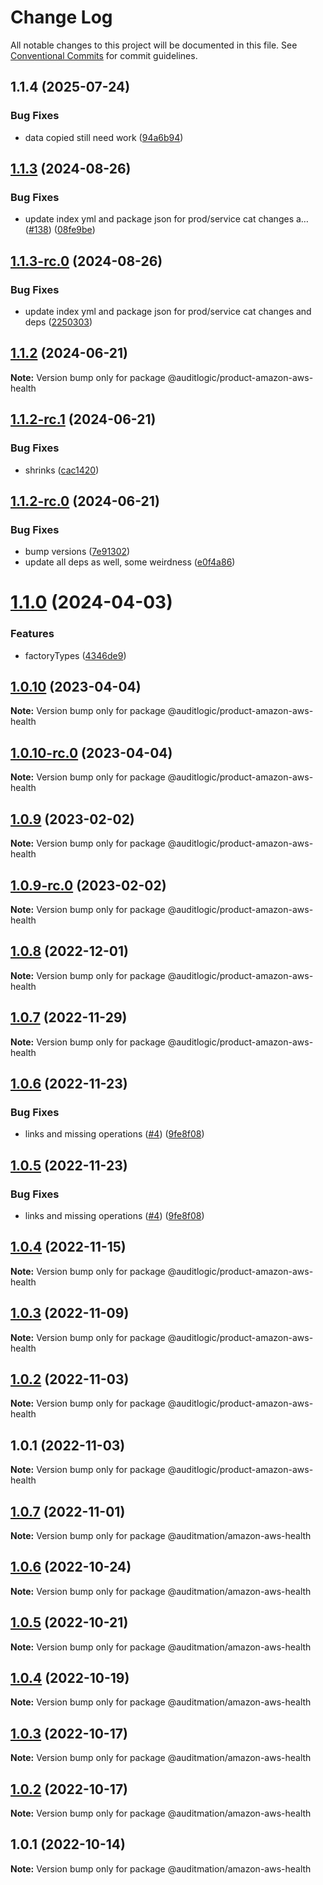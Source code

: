 # Change Log

All notable changes to this project will be documented in this file.
See [Conventional Commits](https://conventionalcommits.org) for commit guidelines.

## 1.1.4 (2025-07-24)


### Bug Fixes

* data copied still need work ([94a6b94](https://github.com/zerobias-org/product/commit/94a6b942fb0516367548599d739529536132755a))





## [1.1.3](https://github.com/auditlogic/product/compare/@auditlogic/product-amazon-aws-health@1.1.2...@auditlogic/product-amazon-aws-health@1.1.3) (2024-08-26)


### Bug Fixes

* update index yml and package json for prod/service cat changes a… ([#138](https://github.com/auditlogic/product/issues/138)) ([08fe9be](https://github.com/auditlogic/product/commit/08fe9beb1c8457462a19bc69caa02e6212d97e1a))





## [1.1.3-rc.0](https://github.com/auditlogic/product/compare/@auditlogic/product-amazon-aws-health@1.1.2...@auditlogic/product-amazon-aws-health@1.1.3-rc.0) (2024-08-26)


### Bug Fixes

* update index yml and package json for prod/service cat changes and deps ([2250303](https://github.com/auditlogic/product/commit/225030363a363608240135b7ebed386b28f01e4b))





## [1.1.2](https://github.com/auditlogic/product/compare/@auditlogic/product-amazon-aws-health@1.1.2-rc.1...@auditlogic/product-amazon-aws-health@1.1.2) (2024-06-21)

**Note:** Version bump only for package @auditlogic/product-amazon-aws-health





## [1.1.2-rc.1](https://github.com/auditlogic/product/compare/@auditlogic/product-amazon-aws-health@1.1.2-rc.0...@auditlogic/product-amazon-aws-health@1.1.2-rc.1) (2024-06-21)


### Bug Fixes

* shrinks ([cac1420](https://github.com/auditlogic/product/commit/cac14200fefcd8183ab69fe89a47bd3f70f563e9))





## [1.1.2-rc.0](https://github.com/auditlogic/product/compare/@auditlogic/product-amazon-aws-health@1.1.0...@auditlogic/product-amazon-aws-health@1.1.2-rc.0) (2024-06-21)


### Bug Fixes

* bump versions ([7e91302](https://github.com/auditlogic/product/commit/7e913023b8b312150ed7762c32fbbe616be71de5))
* update all deps as well, some weirdness ([e0f4a86](https://github.com/auditlogic/product/commit/e0f4a864714e2d3de6bbf3da014d5312fe53be2f))





# [1.1.0](https://github.com/auditlogic/product/compare/@auditlogic/product-amazon-aws-health@1.0.10...@auditlogic/product-amazon-aws-health@1.1.0) (2024-04-03)


### Features

* factoryTypes ([4346de9](https://github.com/auditlogic/product/commit/4346de92693aee892fccf725338ffc7b80ab182b))





## [1.0.10](https://github.com/auditlogic/product/compare/@auditlogic/product-amazon-aws-health@1.0.9...@auditlogic/product-amazon-aws-health@1.0.10) (2023-04-04)

**Note:** Version bump only for package @auditlogic/product-amazon-aws-health





## [1.0.10-rc.0](https://github.com/auditlogic/product/compare/@auditlogic/product-amazon-aws-health@1.0.9...@auditlogic/product-amazon-aws-health@1.0.10-rc.0) (2023-04-04)

**Note:** Version bump only for package @auditlogic/product-amazon-aws-health





## [1.0.9](https://github.com/auditlogic/product/compare/@auditlogic/product-amazon-aws-health@1.0.8...@auditlogic/product-amazon-aws-health@1.0.9) (2023-02-02)

**Note:** Version bump only for package @auditlogic/product-amazon-aws-health





## [1.0.9-rc.0](https://github.com/auditlogic/product/compare/@auditlogic/product-amazon-aws-health@1.0.8...@auditlogic/product-amazon-aws-health@1.0.9-rc.0) (2023-02-02)

**Note:** Version bump only for package @auditlogic/product-amazon-aws-health





## [1.0.8](https://github.com/auditlogic/product/compare/@auditlogic/product-amazon-aws-health@1.0.7...@auditlogic/product-amazon-aws-health@1.0.8) (2022-12-01)

**Note:** Version bump only for package @auditlogic/product-amazon-aws-health





## [1.0.7](https://github.com/auditlogic/product/compare/@auditlogic/product-amazon-aws-health@1.0.6...@auditlogic/product-amazon-aws-health@1.0.7) (2022-11-29)

**Note:** Version bump only for package @auditlogic/product-amazon-aws-health





## [1.0.6](https://github.com/auditlogic/product/compare/@auditlogic/product-amazon-aws-health@1.0.4...@auditlogic/product-amazon-aws-health@1.0.6) (2022-11-23)


### Bug Fixes

* links and missing operations ([#4](https://github.com/auditlogic/product/issues/4)) ([9fe8f08](https://github.com/auditlogic/product/commit/9fe8f08fe7c57fdb79f991ac35bd6ac2e7dcad38))





## [1.0.5](https://github.com/auditlogic/product/compare/@auditlogic/product-amazon-aws-health@1.0.4...@auditlogic/product-amazon-aws-health@1.0.5) (2022-11-23)


### Bug Fixes

* links and missing operations ([#4](https://github.com/auditlogic/product/issues/4)) ([9fe8f08](https://github.com/auditlogic/product/commit/9fe8f08fe7c57fdb79f991ac35bd6ac2e7dcad38))





## [1.0.4](https://github.com/auditlogic/product/compare/@auditlogic/product-amazon-aws-health@1.0.3...@auditlogic/product-amazon-aws-health@1.0.4) (2022-11-15)

**Note:** Version bump only for package @auditlogic/product-amazon-aws-health





## [1.0.3](https://github.com/auditlogic/product/compare/@auditlogic/product-amazon-aws-health@1.0.2...@auditlogic/product-amazon-aws-health@1.0.3) (2022-11-09)

**Note:** Version bump only for package @auditlogic/product-amazon-aws-health





## [1.0.2](https://github.com/auditlogic/product/compare/@auditlogic/product-amazon-aws-health@1.0.1...@auditlogic/product-amazon-aws-health@1.0.2) (2022-11-03)

**Note:** Version bump only for package @auditlogic/product-amazon-aws-health





## 1.0.1 (2022-11-03)

**Note:** Version bump only for package @auditlogic/product-amazon-aws-health





## [1.0.7](https://github.com/auditmation/store-content/compare/@auditmation/amazon-aws-health@1.0.6...@auditmation/amazon-aws-health@1.0.7) (2022-11-01)

**Note:** Version bump only for package @auditmation/amazon-aws-health





## [1.0.6](https://github.com/auditmation/store-content/compare/@auditmation/amazon-aws-health@1.0.5...@auditmation/amazon-aws-health@1.0.6) (2022-10-24)

**Note:** Version bump only for package @auditmation/amazon-aws-health





## [1.0.5](https://github.com/auditmation/store-content/compare/@auditmation/amazon-aws-health@1.0.4...@auditmation/amazon-aws-health@1.0.5) (2022-10-21)

**Note:** Version bump only for package @auditmation/amazon-aws-health





## [1.0.4](https://github.com/auditmation/store-content/compare/@auditmation/amazon-aws-health@1.0.3...@auditmation/amazon-aws-health@1.0.4) (2022-10-19)

**Note:** Version bump only for package @auditmation/amazon-aws-health





## [1.0.3](https://github.com/auditmation/store-content/compare/@auditmation/amazon-aws-health@1.0.2...@auditmation/amazon-aws-health@1.0.3) (2022-10-17)

**Note:** Version bump only for package @auditmation/amazon-aws-health





## [1.0.2](https://github.com/auditmation/store-content/compare/@auditmation/amazon-aws-health@1.0.1...@auditmation/amazon-aws-health@1.0.2) (2022-10-17)

**Note:** Version bump only for package @auditmation/amazon-aws-health





## 1.0.1 (2022-10-14)

**Note:** Version bump only for package @auditmation/amazon-aws-health
